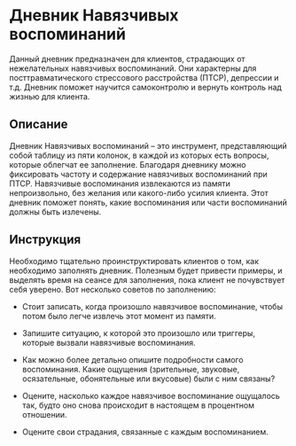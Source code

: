 # Дневник Навязчивых воспоминаний

Данный дневник предназначен для клиентов, страдающих от нежелательных
навязчивых воспоминаний. Они характерны для посттравматического
стрессового расстройства (ПТСР), депрессии и т.д. Дневник поможет
научится самоконтролю и вернуть контроль над жизнью для клиента.

## Описание

Дневник Навязчивых воспоминаний – это инструмент, представляющий собой
таблицу из пяти колонок, в каждой из которых есть вопросы, которые
облегчат ее заполнение. Благодаря дневнику можно фиксировать частоту и
содержание навязчивых воспоминаний при ПТСР. Навязчивые воспоминания
извлекаются из памяти непроизвольно, без желания или какого-либо усилия
клиента. Этот дневник поможет понять, какие воспоминания или части
воспоминаний должны быть излечены.

## Инструкция

Необходимо тщательно проинструктировать клиентов о том, как необходимо
заполнять дневник. Полезным будет привести примеры, и выделять время на
сеансе для заполнения, пока клиент не почувствует себя уверено. Вот
несколько советов по заполнению:

-   Стоит записать, когда произошло навязчивое воспоминание, чтобы потом
    было легче извлечь этот момент из памяти.

-   Запишите ситуацию, к которой это произошло или триггеры, которые
    вызвали навязчивые воспоминания.

-   Как можно более детально опишите подробности самого воспоминания.
    Какие ощущения (зрительные, звуковые, осязательные, обонятельные или
    вкусовые) были с ним связаны?

-   Оцените, насколько каждое навязчивое воспоминание ощущалось так,
    будто оно снова происходит в настоящем в процентном отношении.

-   Оцените свои страдания, связанные с каждым воспоминанием.
